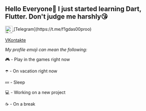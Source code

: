 ## **Hello Everyone👋** **I just started learning Dart, Flutter. Don't judge me harshly😘**

<a href="https://t.me/yourchannel">
  <img align="center" src="https://cdn.jsdelivr.net/npm/simple-icons@latest/icons/telegram.svg" alt="Telegram icon" height="24"/>
</a>[Telegram](https://t.me/f1gdas00proo)

[VKontakte](https://vk.com/f1gdas00proo)

_My profile emoji can mean the following:_

🎮 - Play in the games right now

☂️ - On vacation right now

💤 - Sleep

💻 - Working on a new project

☕ - On a break
